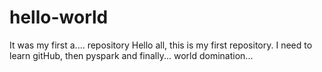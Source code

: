 # hello-world
It was my first a.... repository
Hello all, this is my first repository. I need to learn gitHub, then pyspark and finally... world domination...
